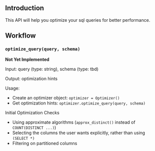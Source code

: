 
## Introduction
This API will help you optimize your sql queries for better performance.

## Workflow

### `optimize_query(query, schema)`
**Not Yet Implemented**

Input: query (type: string), schema (type: tbd)

Output: optimization hints

Usage:
  * Create an optimizer object: `optimizer = Optimizer()`
  * Get optimization hints: `optimizer.optimize_query(query, schema)`

Initial Optimization Checks
  * Using approximate algorithms (`approx_distinct()` instead of `COUNT(DISTINCT ...)`)
  * Selecting the columns the user wants explicitly, rather than using `(SELECT *)`
  * Filtering on partitioned columns
